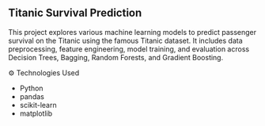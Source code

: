 ## Titanic Survival Prediction

This project explores various machine learning models to predict passenger survival on the Titanic using the famous Titanic dataset. It includes data preprocessing, feature engineering, model training, and evaluation across Decision Trees, Bagging, Random Forests, and Gradient Boosting.

⚙️ Technologies Used
- Python
- pandas
- scikit-learn
- matplotlib
